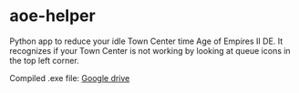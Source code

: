 # aoe-helper
Python app to reduce your idle Town Center time Age of Empires II DE.
It recognizes if your Town Center is not working by looking at queue icons in the top left corner.

Compiled .exe file: [Google drive](https://drive.google.com/file/d/1cCJiYmofx_t2pID7yh_z3gSarz8lo8kw/view?usp=sharing)
